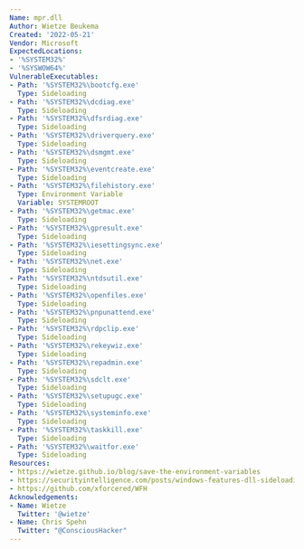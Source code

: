 ```yaml
---
Name: mpr.dll
Author: Wietze Beukema
Created: '2022-05-21'
Vendor: Microsoft
ExpectedLocations:
- '%SYSTEM32%'
- '%SYSWOW64%'
VulnerableExecutables:
- Path: '%SYSTEM32%\bootcfg.exe'
  Type: Sideloading
- Path: '%SYSTEM32%\dcdiag.exe'
  Type: Sideloading
- Path: '%SYSTEM32%\dfsrdiag.exe'
  Type: Sideloading
- Path: '%SYSTEM32%\driverquery.exe'
  Type: Sideloading
- Path: '%SYSTEM32%\dsmgmt.exe'
  Type: Sideloading
- Path: '%SYSTEM32%\eventcreate.exe'
  Type: Sideloading
- Path: '%SYSTEM32%\filehistory.exe'
  Type: Environment Variable
  Variable: SYSTEMROOT
- Path: '%SYSTEM32%\getmac.exe'
  Type: Sideloading
- Path: '%SYSTEM32%\gpresult.exe'
  Type: Sideloading
- Path: '%SYSTEM32%\iesettingsync.exe'
  Type: Sideloading
- Path: '%SYSTEM32%\net.exe'
  Type: Sideloading
- Path: '%SYSTEM32%\ntdsutil.exe'
  Type: Sideloading
- Path: '%SYSTEM32%\openfiles.exe'
  Type: Sideloading
- Path: '%SYSTEM32%\pnpunattend.exe'
  Type: Sideloading
- Path: '%SYSTEM32%\rdpclip.exe'
  Type: Sideloading
- Path: '%SYSTEM32%\rekeywiz.exe'
  Type: Sideloading
- Path: '%SYSTEM32%\repadmin.exe'
  Type: Sideloading
- Path: '%SYSTEM32%\sdclt.exe'
  Type: Sideloading
- Path: '%SYSTEM32%\setupugc.exe'
  Type: Sideloading
- Path: '%SYSTEM32%\systeminfo.exe'
  Type: Sideloading
- Path: '%SYSTEM32%\taskkill.exe'
  Type: Sideloading
- Path: '%SYSTEM32%\waitfor.exe'
  Type: Sideloading
Resources:
- https://wietze.github.io/blog/save-the-environment-variables
- https://securityintelligence.com/posts/windows-features-dll-sideloading/
- https://github.com/xforcered/WFH
Acknowledgements:
- Name: Wietze
  Twitter: '@wietze'
- Name: Chris Spehn
  Twitter: "@ConsciousHacker"
---
```


